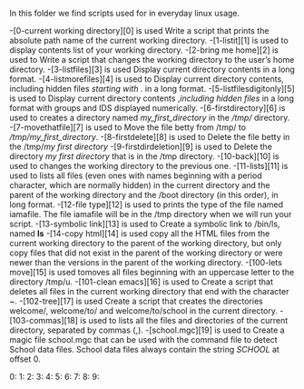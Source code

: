In this folder we find scripts used for in everyday linux usage.

-[0-current working directory][0] is used Write a script that prints the absolute path name of the current working directory.
-[1-listit][1] is used to display contents list of your working directory.
-[2-bring me home][2] is used to Write a script that changes the working directory to the user’s home directory.
-[3-listfiles][3] is used Display current directory contents in a long format.
-[4-listmorefiles][4] is used to Display current directory contents, including hidden files *starting with .* in a long format.
-[5-listfilesdigitonly][5] is used to Display current directory contents ,*including hidden files* in a long format with groups and IDS displayed numerically.
-[6-firstdirectory][6] is used to creates a directory named *my_first_directory* in the */tmp/* directory.
-[7-movethatfile][7] is used to Move the file betty from /tmp/ to */tmp/my_first_directory*.
-[8-firstdelete][8] is used to Delete the file betty in the /tmp/*my first directory*
-[9-firstdirdeletion][9] is used to Delete the directory *my first directory* that is in the /tmp directory.
-[10-back][10] is used to changes the working directory to the previous one.
-[11-lists][11] is used to  lists all files (even ones with names beginning with a period character, which are normally hidden) in the current directory and the parent of the working directory and the /boot directory (in this order), in long format.
-[12-file type][12] is used to prints the type of the file named iamafile. The file iamafile will be in the /tmp directory when we will run your script.
-[13-symbolic link][13] is used to Create a symbolic link to /bin/ls, named __ls__
-[14-copy html][14] is used copy all the HTML files from the current working directory to the parent of the working directory, but only copy files that did not exist in the parent of the working directory or were newer than the versions in the parent of the working directory.
-[100-lets move][15] is used tomoves all files beginning with an uppercase letter to the directory /tmp/u.
-[101-clean emacs][16] is used to Create a script that deletes all files in the current working directory that end with the character ~.
-[102-tree][17] is used Create a script that creates the directories welcome/, welcome/to/ and welcome/to/school in the current directory.
-[103-commas][18] is used to  lists all the files and directories of the current directory, separated by commas (,).
-[school.mgc][19] is used to Create a magic file school.mgc that can be used with the command file to detect School data files. School data files always contain the string *SCHOOL* at offset 0.







0:
1:
2:
3:
4:
5:
6:
7:
8:
9:
